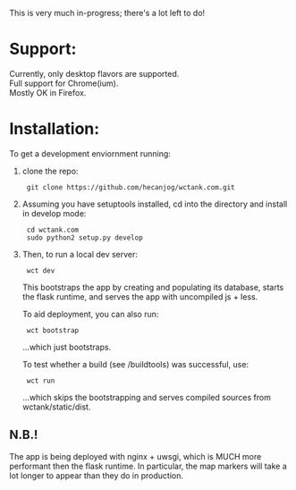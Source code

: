 This is very much in-progress; there's a lot left to do!   
   
Support:
========
Currently, only desktop flavors are supported.   
Full support for Chrome(ium).   
Mostly OK in Firefox.   

Installation:
=============
To get a development enviornment running:  

1. clone the repo:  
    
        git clone https://github.com/hecanjog/wctank.com.git  
    
2. Assuming you have setuptools installed, cd into the directory and install in develop mode:   
    
        cd wctank.com  
        sudo python2 setup.py develop

3. Then, to run a local dev server:

        wct dev
    
    This bootstraps the app by creating and populating its database, starts
    the flask runtime, and serves the app with uncompiled js + less.

    To aid deployment, you can also run:

        wct bootstrap

    ...which just bootstraps.

    To test whether a build (see /buildtools) was successful, use:

        wct run

    ...which skips the bootstrapping and serves compiled sources from wctank/static/dist.

N.B.! 
-----
The app is being deployed with nginx + uwsgi, which is MUCH more performant then the flask
runtime. In particular, the map markers will take a lot longer to appear than they do in production.
